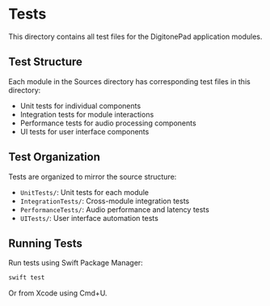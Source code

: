 # Tests

This directory contains all test files for the DigitonePad application modules.

## Test Structure

Each module in the Sources directory has corresponding test files in this directory:

- Unit tests for individual components
- Integration tests for module interactions
- Performance tests for audio processing components
- UI tests for user interface components

## Test Organization

Tests are organized to mirror the source structure:
- `UnitTests/`: Unit tests for each module
- `IntegrationTests/`: Cross-module integration tests
- `PerformanceTests/`: Audio performance and latency tests
- `UITests/`: User interface automation tests

## Running Tests

Run tests using Swift Package Manager:
```bash
swift test
```

Or from Xcode using Cmd+U. 